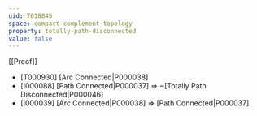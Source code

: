 ```yaml
---
uid: T018845
space: compact-complement-topology
property: totally-path-disconnected
value: false
---
```

[[Proof]]

* [T000930] [Arc Connected|P000038]
* [I000088] [Path Connected|P000037] => ~[Totally Path Disconnected|P000046]
* [I000039] [Arc Connected|P000038] => [Path Connected|P000037]

